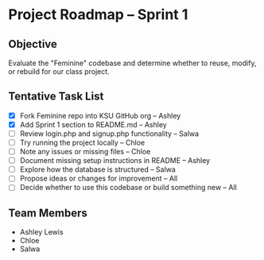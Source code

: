 # Project Roadmap – Sprint 1

## Objective
Evaluate the "Feminine" codebase and determine whether to reuse, modify, or rebuild for our class project.

## Tentative Task List

- [x] Fork Feminine repo into KSU GitHub org – Ashley
- [x] Add Sprint 1 section to README.md – Ashley
- [ ] Review login.php and signup.php functionality – Salwa
- [ ] Try running the project locally – Chloe
- [ ] Note any issues or missing files – Chloe
- [ ] Document missing setup instructions in README – Ashley
- [ ] Explore how the database is structured – Salwa
- [ ] Propose ideas or changes for improvement – All
- [ ] Decide whether to use this codebase or build something new – All

## Team Members
- Ashley Lewis
- Chloe
- Salwa


